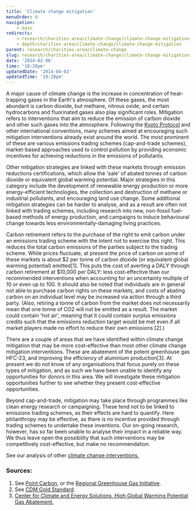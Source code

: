 ```yaml
---
title: 'Climate change mitigation'
menuOrder: 0
navigation:
    - main
redirects:
    - research/charities-area/climate-change/climate-change-mitigation
    - depth/charities-area/climate-change/climate-change-mitigation
parent: research/charities-area/climate-change
slug: research/charities-area/climate-change/climate-change-mitigation
date: '2014-02-06'
time: '10:20pm'
updatedDate: '2014-04-03'
updatedTime: '10:20pm'
---
```

A major cause of climate change is the increase in concentration of heat-trapping gases in the Earth's atmosphere. Of these gases, the most abundant is carbon dioxide, but methane, nitrous oxide, and certain hydrocarbons and fluorinated gases also play significant roles. Mitigation refers to interventions that aim to reduce the emission of carbon dioxide and other such gases into the atmosphere. Following the [Kyoto Protocol](http://en.wikipedia.org/wiki/Kyoto_Protocol) and other international conventions, many schemes aimed at encouraging such mitigation interventions already exist around the world. The most prominent of these are various emissions trading schemes (cap-and-trade schemes), market-based approaches used to control pollution by providing economic incentives for achieving reductions in the emissions of pollutants.

Other mitigation strategies are linked with these markets through emission reductions certifications, which allow the 'sale' of abated tonnes of carbon dioxide or equivalent global warming potential. Major strategies in this category include the development of renewable energy production or more energy-efficient technologies, the collection and destruction of methane or industrial pollutants, and encouraging land use change. Some additional mitigation strategies can be harder to analyse, and as a result are often not linked with trading schemes, including research into new, non-fossil fuel-based methods of energy production, and campaigns to induce behavioural change towards less environmentally-damaging living practices.

Carbon retirement refers to the purchase of the right to emit carbon under an emissions trading scheme with the intent not to exercise this right. This reduces the total carbon emissions of the parties subject to the trading scheme. While prices fluctuate, at present the price of carbon on some of these markets is about $2 per tonne of carbon dioxide (or equivalent global warming potential) emitted[1]. This puts the cost of averting a DALY through carbon retirement at $10,000 per DALY: less cost-effective than our recommended interventions when accounting for an uncertainty multiple of 10 or even up to 100\. It should also be noted that individuals are in general not able to purchase carbon rights on these markets, and costs of abating carbon on an individual level may be increased via action through a third party. (Also, retiring a tonne of carbon from the market does not necessarily mean that one tonne of CO2 will not be emitted as a result. The market could contain 'hot air', meaning that it could contain surplus emissions credits such that the emissions reduction target would be met even if all market players made no effort to reduce their own emissions [2].)

There are a couple of areas that we have identified within climate change mitigation that may be more cost-effective than most other climate change mitigation interventions. These are abatement of the potent greenhouse gas HFC-23, and improving the efficiency of aluminium production[3]. At present we do not know of any organisations that focus purely on these types of mitigation, and as such we have been unable to identify any opportunities for donors in this area. We will investigate these mitigation opportunities further to see whether they present cost-effective opportunities.

Beyond cap-and-trade, mitigation may take place through programmes like clean energy research or campaigning. These tend not to be linked to emissions trading schemes, as their effects are hard to quantify. Here philanthropy may be effective, as there is no incentive provided through trading schemes to undertake these inventions. Our on-going research, however, has so far been unable to analyse their impact in a reliable way. We thus leave open the possibility that such interventions may be competitively cost-effective, but make no recommendation.

See our analysis of other [climate change interventions.](/research/charities-area/climate-change)

### Sources:

1.  See [Point Carbon](http://www.pointcarbon.com/), or the [Regional Greenhouse Gas Initiative](http://www.rggi.org/market/co2_auctions/results).
2.  See [CDM Gold Standard](http://www.cdmgoldstandard.org/).
3.  [Center for Climate and Energy Solutions, High Global Warming Potential Gas Abatement.](http://www.c2es.org/technology/factsheet/high-global-warming-potential-gas-abatement%20)